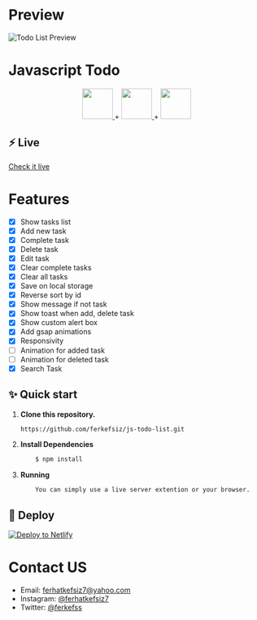 # Preview
![Todo List Preview]()

# Javascript Todo

<p align="center">
  <a href="https://greensock.com/">
  <img src="https://s3-us-west-2.amazonaws.com/s.cdpn.io/16327/logo-man.svg" height="60">
  </a>
  +
  <a href="https://javascript.com/">
  <img src="https://www.kampuskod.com/wp-content/uploads/2020/04/javascript-logo.jpg" height="60">
  </a>
  +
  <a href="tailwindcss.com">
  <img src="https://tailwindcss.com/_next/static/media/tailwindcss-mark.6ea76c3b72656960a6ae5ad8b85928d0.svg" height="60">
  </a>
</p>

## ⚡️ Live
  [Check it live](https://js-todoo-app.netlify.app/)

# Features
 - [x] Show tasks list
 - [x] Add new task
 - [x] Complete task
 - [x] Delete task
 - [x] Edit task
 - [x] Clear complete tasks
 - [x] Clear all tasks
 - [x] Save on local storage
 - [x] Reverse sort by id
 - [x] Show message if not task
 - [x] Show toast when add, delete task
 - [x] Show custom alert box
 - [x] Add gsap animations
 - [x] Responsivity
 - [ ] Animation for added task
 - [ ] Animation for deleted task
 - [x] Search Task

## ✨ Quick start

1.  **Clone this repository.**

    ```sh
    https://github.com/ferkefsiz/js-todo-list.git
    ```

2.  **Install Dependencies**

    ```bash
        $ npm install
    ```

3.  **Running**

    ```sh
        You can simply use a live server extention or your browser.
    ```

## 💫 Deploy
 [![Deploy to Netlify](https://www.netlify.com/img/deploy/button.svg)](https://app.netlify.com)

# Contact US
 - Email: [ferhatkefsiz7@yahoo.com](mailto:ferhatkefsiz7@yahoo.com)
 - Instagram: [@ferhatkefsiz7](https://instagram.com/ferhatkefsiz7)
 - Twitter: [@ferkefss](https://twitter.com/ferkefss)
